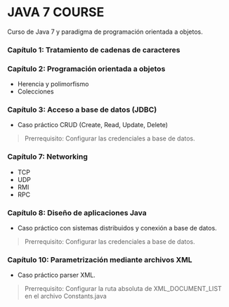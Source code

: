# JAVA 7 COURSE
Curso de Java 7 y paradigma de programación orientada a objetos.

### Capítulo 1: Tratamiento de cadenas de caracteres

### Capítulo 2: Programación orientada a objetos
- Herencia y polimorfismo
- Colecciones

###  Capítulo 3: Acceso a base de datos (JDBC)
- Caso práctico CRUD (Create, Read, Update, Delete)
> Prerrequisito: Configurar las credenciales a base de datos.

### Capítulo 7: Networking
- TCP
- UDP
- RMI
- RPC

### Capítulo 8: Diseño de aplicaciones Java
- Caso práctico con sistemas distribuidos y conexión a base de datos.
> Prerrequisito: Configurar las credenciales a base de datos.

### Capítulo 10: Parametrización mediante archivos XML
- Caso práctico parser XML.
> Prerrequisito: Configurar la ruta absoluta de XML_DOCUMENT_LIST en el archivo Constants.java
